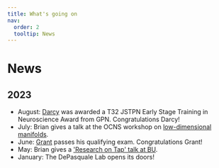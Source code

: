 ```yaml
---
title: What's going on
nav:
  order: 2
  tooltip: News
---
```


# News

## 2023

- August: [Darcy](https://depasquale-lab.github.io/members/darcy-zi.html) was awarded a T32 JSTPN Early Stage Training in Neuroscience Award from GPN. Congratulations Darcy!
- July: Brian gives a talk at the OCNS workshop on [low-dimensional manifolds](https://cns2023.sched.com/event/1Kd7M/low-dimensional-manifolds-of-neural-dynamics-and-their-role-in-brain-function). 
- June: [Grant](https://depasquale-lab.github.io/members/Grant-Mcconachie.html) passes his qualifying exam. Congratulations Grant!
- May: Brian gives a ['Research on Tap' talk at BU](https://www.youtube.com/watch?v=lXQAFrmlqhU).
- January: The DePasquale Lab opens its doors!